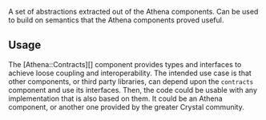 A set of abstractions extracted out of the Athena components.
Can be used to build on semantics that the Athena components proved useful.

## Usage

The [Athena::Contracts][] component provides types and interfaces to achieve loose coupling and interoperability.
The intended use case is that other components, or third party libraries, can depend upon the `contracts` component and use its interfaces.
Then, the code could be usable with any implementation that is also based on them.
It could be an Athena component, or another one provided by the greater Crystal community.
